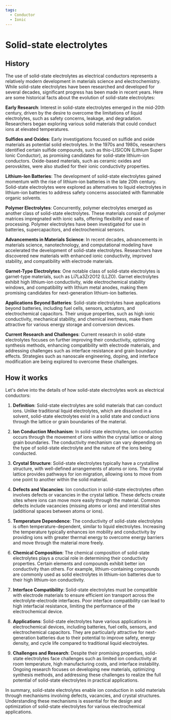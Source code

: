 ```yaml
---
tags:
  - Conductor
  - Ionic
---
```


<head>
    <meta charset="UTF-8">
    <meta name="viewport" content="width=device-width, initial-scale=1.0">
    <meta name="description" content="Welcome to ac-electricity! Here you will learn more about electricity, the different components used to make an electrical circuit as well as their features and use cases.">
    <meta name="keywords" content="alexis carbillet, carbillet, electricity, capacitors, conductors, diodes, electronic, energy source, hardware, home appliances, inductors, insulators, resistors, semi-conductors">
    <meta name="author" content="Alexis Carbillet ">
</head>

# Solid-state electrolytes

## History

The use of solid-state electrolytes as electrical conductors represents a relatively modern development in materials science and electrochemistry. While solid-state electrolytes have been researched and developed for several decades, significant progress has been made in recent years. Here are some historical facts about the evolution of solid-state electrolytes:

**Early Research**: Interest in solid-state electrolytes emerged in the mid-20th century, driven by the desire to overcome the limitations of liquid electrolytes, such as safety concerns, leakage, and degradation. Researchers began exploring various solid materials that could conduct ions at elevated temperatures.

**Sulfides and Oxides**: Early investigations focused on sulfide and oxide materials as potential solid electrolytes. In the 1970s and 1980s, researchers identified certain sulfide compounds, such as thio-LISICON (Lithium Super Ionic Conductor), as promising candidates for solid-state lithium-ion conductors. Oxide-based materials, such as ceramic oxides and perovskites, were also studied for their ionic conductivity properties.

**Lithium-Ion Batteries**: The development of solid-state electrolytes gained momentum with the rise of lithium-ion batteries in the late 20th century. Solid-state electrolytes were explored as alternatives to liquid electrolytes in lithium-ion batteries to address safety concerns associated with flammable organic solvents.

**Polymer Electrolytes**: Concurrently, polymer electrolytes emerged as another class of solid-state electrolytes. These materials consist of polymer matrices impregnated with ionic salts, offering flexibility and ease of processing. Polymer electrolytes have been investigated for use in batteries, supercapacitors, and electrochemical sensors.

**Advancements in Materials Science**: In recent decades, advancements in materials science, nanotechnology, and computational modeling have accelerated the development of solid-state electrolytes. Researchers have discovered new materials with enhanced ionic conductivity, improved stability, and compatibility with electrode materials.

**Garnet-Type Electrolytes**: One notable class of solid-state electrolytes is garnet-type materials, such as Li7La3Zr2O12 (LLZO). Garnet electrolytes exhibit high lithium-ion conductivity, wide electrochemical stability windows, and compatibility with lithium metal anodes, making them promising candidates for next-generation lithium-ion batteries.

**Applications Beyond Batteries**: Solid-state electrolytes have applications beyond batteries, including fuel cells, sensors, actuators, and electrochemical capacitors. Their unique properties, such as high ionic conductivity, mechanical stability, and chemical inertness, make them attractive for various energy storage and conversion devices.

**Current Research and Challenges**: Current research in solid-state electrolytes focuses on further improving their conductivity, optimizing synthesis methods, enhancing compatibility with electrode materials, and addressing challenges such as interface resistance and grain boundary effects. Strategies such as nanoscale engineering, doping, and interface modification are being explored to overcome these challenges.

## How it works

Let's delve into the details of how solid-state electrolytes work as electrical conductors:

1. **Definition**: Solid-state electrolytes are solid materials that can conduct ions. Unlike traditional liquid electrolytes, which are dissolved in a solvent, solid-state electrolytes exist in a solid state and conduct ions through the lattice or grain boundaries of the material.

2. **Ion Conduction Mechanism**: In solid-state electrolytes, ion conduction occurs through the movement of ions within the crystal lattice or along grain boundaries. The conductivity mechanism can vary depending on the type of solid-state electrolyte and the nature of the ions being conducted.

3. **Crystal Structure**: Solid-state electrolytes typically have a crystalline structure, with well-defined arrangements of atoms or ions. The crystal lattice provides pathways for ion migration, allowing ions to move from one point to another within the solid material.

4. **Defects and Vacancies**: Ion conduction in solid-state electrolytes often involves defects or vacancies in the crystal lattice. These defects create sites where ions can move more easily through the material. Common defects include vacancies (missing atoms or ions) and interstitial sites (additional spaces between atoms or ions).

5. **Temperature Dependence**: The conductivity of solid-state electrolytes is often temperature-dependent, similar to liquid electrolytes. Increasing the temperature typically enhances ion mobility and conductivity by providing ions with greater thermal energy to overcome energy barriers and move through the material more freely.

6. **Chemical Composition**: The chemical composition of solid-state electrolytes plays a crucial role in determining their conductivity properties. Certain elements and compounds exhibit better ion conductivity than others. For example, lithium-containing compounds are commonly used as solid electrolytes in lithium-ion batteries due to their high lithium-ion conductivity.

7. **Interface Compatibility**: Solid-state electrolytes must be compatible with electrode materials to ensure efficient ion transport across the electrolyte-electrode interfaces. Poor interface compatibility can lead to high interfacial resistance, limiting the performance of the electrochemical device.

8. **Applications**: Solid-state electrolytes have various applications in electrochemical devices, including batteries, fuel cells, sensors, and electrochemical capacitors. They are particularly attractive for next-generation batteries due to their potential to improve safety, energy density, and cycle life compared to traditional liquid electrolytes.

9. **Challenges and Research**: Despite their promising properties, solid-state electrolytes face challenges such as limited ion conductivity at room temperature, high manufacturing costs, and interface instability. Ongoing research focuses on developing new materials, optimizing synthesis methods, and addressing these challenges to realize the full potential of solid-state electrolytes in practical applications.

In summary, solid-state electrolytes enable ion conduction in solid materials through mechanisms involving defects, vacancies, and crystal structures. Understanding these mechanisms is essential for the design and optimization of solid-state electrolytes for various electrochemical applications.